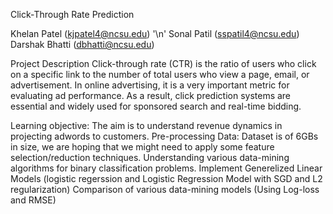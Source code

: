 
Click-Through Rate Prediction

Khelan Patel (kjpatel4@ncsu.edu) '\n'
Sonal Patil (sspatil4@ncsu.edu)			
Darshak Bhatti (dbhatti@ncsu.edu)
	 				

Project Description
Click-through rate (CTR) is the ratio of users who click on a specific link to the number of total users who view a page, email, or advertisement.  In online advertising, it is a very important metric for evaluating ad performance. As a result, click prediction systems are essential and widely used for sponsored search and real-time bidding.

Learning objective:
The aim is to understand revenue dynamics in projecting adwords to customers.
Pre-processing Data: Dataset is of 6GBs in size, we are hoping that we might need to apply some feature selection/reduction techniques.
Understanding various data-mining algorithms for binary classification problems.
Implement Generelized Linear Models (logistic regerssion and Logistic Regression Model with SGD and L2 regularization)
Comparison of various data-mining models (Using Log-loss and RMSE)

